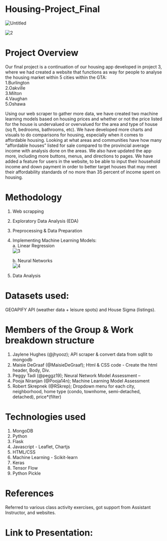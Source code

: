 # Housing-Project_Final

![Untitled](https://github.com/MaisieDeGraaf/Housing-Project_Final/assets/144713762/44281161-46f8-4a06-9498-130eaa0b7516) <br>

![2](https://github.com/MaisieDeGraaf/Housing-Project_Final/assets/144713762/066caac3-d220-4396-ad49-07a069b73cd3)


# Project Overview
Our final project is a continuation of our housing app developed in project 3, where we had created a  website that functions as way for people to analyse the housing market within 5 cities within the GTA: <br>
1.Burlington <br>
2.Oakville <br>
3.Milton <br>
4.Vaughan <br>
5.Oshawa <br>

Using our web scraper to gather more data, we have created two machine learning models based on housing prices and whether or not the price listed for the house is undervalued or overvalued for the area and type of house (sq ft, bedrooms, bathrooms, etc). We have developed more charts and visuals to do comparisons for housing, especially when it comes to affordable housing. Looking at what areas and communities have how many “affordable houses” listed for sale compared to the provincial average income with analysis done on the areas. We also have updated the app more, including more buttons, menus, and directions to pages. We have added a feature for users in the website, to be able to input their household income and down payment in order to better target houses that may meet their affordability standards of no more than 35 percent of income spent on housing.

# Methodology
1. Web scrapping <br>
2. Exploratory Data Analysis (EDA) <br>
3. Preprocessing & Data Preparation <br>
4. Implementing Machine Learning Models: <br>
   a. Linear Regression <br>
   ![3](https://github.com/MaisieDeGraaf/Housing-Project_Final/assets/144713762/805dbe51-c008-4815-b294-6fc36682118f)

   b. Neural Networks <br>
   ![4](https://github.com/MaisieDeGraaf/Housing-Project_Final/assets/144713762/46190525-308e-464c-9bed-ed9570603366)

5. Data Analysis <br>

# Datasets used:
GEOAPIFY API (weather data + leisure spots) and House Sigma (listings).

# Members of the Group & Work breakdown structure
1. Jaylene Hughes (@jhyooz); API scraper & convert data from sqllit to mongodb <br>
2. Maisie DeGraaf (@MaisieDeGraaf); Html & CSS code - Create the html header, Body, Div. <br>
3. Peggy Tadi (@peggz19); Neural Network Model Assessment –  <br>
4. Pooja Niranjan (@Pooja14n); Machine Learning Model Assessment <br>
5. Robert Skrepnek (@RSkrep); Dropdown menu for each city, neighborhood, home type (condo, townhome, semi-detached, detached), price*(filter) 

# Technologies used
1. MongoDB <br>
2. Python <br>
3. Flask <br>
4. Javascript - Leaflet, Chartjs <br>
5. HTML/CSS <br>
6. Machine Learning - Scikit-learn <br>
7. Keras <br>
8. Tensor Flow <br>
9. Python Pickle <br>

# References
Referred to various class activity exercises, got support from Assistant Instructor, and websites.

# Link to Presentation:
